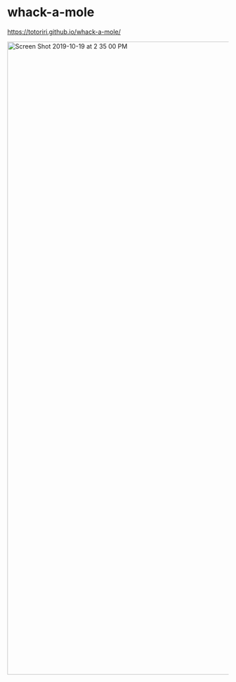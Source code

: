 # whack-a-mole
https://totoriri.github.io/whack-a-mole/


<img width="1439" alt="Screen Shot 2019-10-19 at 2 35 00 PM" src="https://user-images.githubusercontent.com/48052036/67151713-c071df00-f27e-11e9-9eef-0f62615e1489.png">



